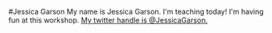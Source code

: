 #Jessica Garson
My name is Jessica Garson. I'm teaching today! I'm having fun at this workshop. [My twitter handle is @JessicaGarson.](https://twitter.com/jessicagarson)
